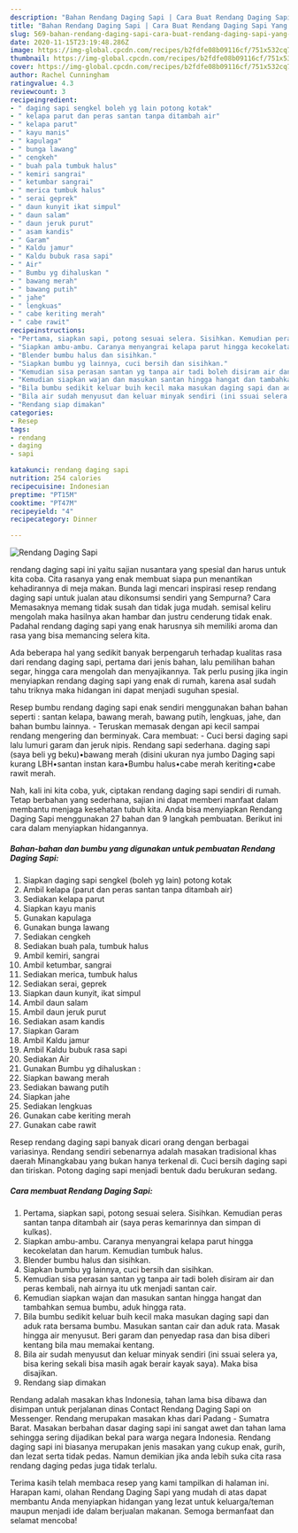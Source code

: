 ```yaml
---
description: "Bahan Rendang Daging Sapi | Cara Buat Rendang Daging Sapi Yang Menggugah Selera"
title: "Bahan Rendang Daging Sapi | Cara Buat Rendang Daging Sapi Yang Menggugah Selera"
slug: 569-bahan-rendang-daging-sapi-cara-buat-rendang-daging-sapi-yang-menggugah-selera
date: 2020-11-15T23:19:48.286Z
image: https://img-global.cpcdn.com/recipes/b2fdfe08b09116cf/751x532cq70/rendang-daging-sapi-foto-resep-utama.jpg
thumbnail: https://img-global.cpcdn.com/recipes/b2fdfe08b09116cf/751x532cq70/rendang-daging-sapi-foto-resep-utama.jpg
cover: https://img-global.cpcdn.com/recipes/b2fdfe08b09116cf/751x532cq70/rendang-daging-sapi-foto-resep-utama.jpg
author: Rachel Cunningham
ratingvalue: 4.3
reviewcount: 3
recipeingredient:
- " daging sapi sengkel boleh yg lain potong kotak"
- " kelapa parut dan peras santan tanpa ditambah air"
- " kelapa parut"
- " kayu manis"
- " kapulaga"
- " bunga lawang"
- " cengkeh"
- " buah pala tumbuk halus"
- " kemiri sangrai"
- " ketumbar sangrai"
- " merica tumbuk halus"
- " serai geprek"
- " daun kunyit ikat simpul"
- " daun salam"
- " daun jeruk purut"
- " asam kandis"
- " Garam"
- " Kaldu jamur"
- " Kaldu bubuk rasa sapi"
- " Air"
- " Bumbu yg dihaluskan "
- " bawang merah"
- " bawang putih"
- " jahe"
- " lengkuas"
- " cabe keriting merah"
- " cabe rawit"
recipeinstructions:
- "Pertama, siapkan sapi, potong sesuai selera. Sisihkan. Kemudian peras santan tanpa ditambah air (saya peras kemarinnya dan simpan di kulkas)."
- "Siapkan ambu-ambu. Caranya menyangrai kelapa parut hingga kecokelatan dan harum. Kemudian tumbuk halus."
- "Blender bumbu halus dan sisihkan."
- "Siapkan bumbu yg lainnya, cuci bersih dan sisihkan."
- "Kemudian sisa perasan santan yg tanpa air tadi boleh disiram air dan peras kembali, nah airnya itu utk menjadi santan cair."
- "Kemudian siapkan wajan dan masukan santan hingga hangat dan tambahkan semua bumbu, aduk hingga rata."
- "Bila bumbu sedikit keluar buih kecil maka masukan daging sapi dan aduk rata bersama bumbu. Masukan santan cair dan aduk rata. Masak hingga air menyusut. Beri garam dan penyedap rasa dan bisa diberi kentang bila mau memakai kentang."
- "Bila air sudah menyusut dan keluar minyak sendiri (ini ssuai selera ya, bisa kering sekali bisa masih agak berair kayak saya). Maka bisa disajikan."
- "Rendang siap dimakan"
categories:
- Resep
tags:
- rendang
- daging
- sapi

katakunci: rendang daging sapi 
nutrition: 254 calories
recipecuisine: Indonesian
preptime: "PT15M"
cooktime: "PT47M"
recipeyield: "4"
recipecategory: Dinner

---
```



![Rendang Daging Sapi](https://img-global.cpcdn.com/recipes/b2fdfe08b09116cf/751x532cq70/rendang-daging-sapi-foto-resep-utama.jpg)


rendang daging sapi ini yaitu sajian nusantara yang spesial dan harus untuk kita coba. Cita rasanya yang enak membuat siapa pun menantikan kehadirannya di meja makan.
Bunda lagi mencari inspirasi resep rendang daging sapi untuk jualan atau dikonsumsi sendiri yang Sempurna? Cara Memasaknya memang tidak susah dan tidak juga mudah. semisal keliru mengolah maka hasilnya akan hambar dan justru cenderung tidak enak. Padahal rendang daging sapi yang enak harusnya sih memiliki aroma dan rasa yang bisa memancing selera kita.

Ada beberapa hal yang sedikit banyak berpengaruh terhadap kualitas rasa dari rendang daging sapi, pertama dari jenis bahan, lalu pemilihan bahan segar, hingga cara mengolah dan menyajikannya. Tak perlu pusing jika ingin menyiapkan rendang daging sapi yang enak di rumah, karena asal sudah tahu triknya maka hidangan ini dapat menjadi suguhan spesial.

Resep bumbu rendang daging sapi enak sendiri menggunakan bahan bahan seperti : santan kelapa, bawang merah, bawang putih, lengkuas, jahe, dan bahan bumbu lainnya. - Teruskan memasak dengan api kecil sampai rendang mengering dan berminyak. Cara membuat: - Cuci bersi daging sapi lalu lumuri garam dan jeruk nipis. Rendang sapi sederhana. daging sapi (saya beli yg beku)•bawang merah (disini ukuran nya jumbo Daging sapi kurang LBH•santan instan kara•Bumbu halus•cabe merah keriting•cabe rawit merah.


Nah, kali ini kita coba, yuk, ciptakan rendang daging sapi sendiri di rumah. Tetap berbahan yang sederhana, sajian ini dapat memberi manfaat dalam membantu menjaga kesehatan tubuh kita. Anda bisa menyiapkan Rendang Daging Sapi menggunakan 27 bahan dan 9 langkah pembuatan. Berikut ini cara dalam menyiapkan hidangannya.

<!--inarticleads1-->

##### Bahan-bahan dan bumbu yang digunakan untuk pembuatan Rendang Daging Sapi:

1. Siapkan  daging sapi sengkel (boleh yg lain) potong kotak
1. Ambil  kelapa (parut dan peras santan tanpa ditambah air)
1. Sediakan  kelapa parut
1. Siapkan  kayu manis
1. Gunakan  kapulaga
1. Gunakan  bunga lawang
1. Sediakan  cengkeh
1. Sediakan  buah pala, tumbuk halus
1. Ambil  kemiri, sangrai
1. Ambil  ketumbar, sangrai
1. Sediakan  merica, tumbuk halus
1. Sediakan  serai, geprek
1. Siapkan  daun kunyit, ikat simpul
1. Ambil  daun salam
1. Ambil  daun jeruk purut
1. Sediakan  asam kandis
1. Siapkan  Garam
1. Ambil  Kaldu jamur
1. Ambil  Kaldu bubuk rasa sapi
1. Sediakan  Air
1. Gunakan  Bumbu yg dihaluskan :
1. Siapkan  bawang merah
1. Sediakan  bawang putih
1. Siapkan  jahe
1. Sediakan  lengkuas
1. Gunakan  cabe keriting merah
1. Gunakan  cabe rawit


Resep rendang daging sapi banyak dicari orang dengan berbagai variasinya. Rendang sendiri sebenarnya adalah masakan tradisional khas daerah Minangkabau yang bukan hanya terkenal di. Cuci bersih daging sapi dan tiriskan. Potong daging sapi menjadi bentuk dadu berukuran sedang. 

<!--inarticleads2-->

##### Cara membuat Rendang Daging Sapi:

1. Pertama, siapkan sapi, potong sesuai selera. Sisihkan. Kemudian peras santan tanpa ditambah air (saya peras kemarinnya dan simpan di kulkas).
1. Siapkan ambu-ambu. Caranya menyangrai kelapa parut hingga kecokelatan dan harum. Kemudian tumbuk halus.
1. Blender bumbu halus dan sisihkan.
1. Siapkan bumbu yg lainnya, cuci bersih dan sisihkan.
1. Kemudian sisa perasan santan yg tanpa air tadi boleh disiram air dan peras kembali, nah airnya itu utk menjadi santan cair.
1. Kemudian siapkan wajan dan masukan santan hingga hangat dan tambahkan semua bumbu, aduk hingga rata.
1. Bila bumbu sedikit keluar buih kecil maka masukan daging sapi dan aduk rata bersama bumbu. Masukan santan cair dan aduk rata. Masak hingga air menyusut. Beri garam dan penyedap rasa dan bisa diberi kentang bila mau memakai kentang.
1. Bila air sudah menyusut dan keluar minyak sendiri (ini ssuai selera ya, bisa kering sekali bisa masih agak berair kayak saya). Maka bisa disajikan.
1. Rendang siap dimakan


Rendang adalah masakan khas Indonesia, tahan lama bisa dibawa dan disimpan untuk perjalanan dinas Contact Rendang Daging Sapi on Messenger. Rendang merupakan masakan khas dari Padang - Sumatra Barat. Masakan berbahan dasar daging sapi ini sangat awet dan tahan lama sehingga sering dijadikan bekal para warga negara Indonesia. Rendang daging sapi ini biasanya merupakan jenis masakan yang cukup enak, gurih, dan lezat serta tidak pedas. Namun demikian jika anda lebih suka cita rasa rendang daging pedas juga tidak terlalu. 

Terima kasih telah membaca resep yang kami tampilkan di halaman ini. Harapan kami, olahan Rendang Daging Sapi yang mudah di atas dapat membantu Anda menyiapkan hidangan yang lezat untuk keluarga/teman maupun menjadi ide dalam berjualan makanan. Semoga bermanfaat dan selamat mencoba!
